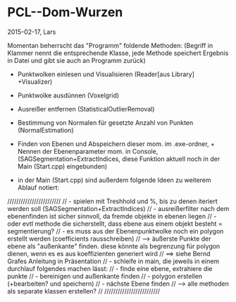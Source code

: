 # PCL--Dom-Wurzen
2015-02-17, Lars

Momentan beherrscht das "Programm" foldende Methoden:
(Begriff in Klammer nennt die entsprechende Klasse, jede Methode speichert Ergebnis in Datei und gibt sie auch an Programm zurück)

- Punktwolken einlesen und Visualisieren (Reader[aus Library] +Visualizer)
- Punktwolke ausdünnen (Voxelgrid)
- Ausreißer entfernen (StatisticalOutlierRemoval)
- Bestimmung von Normalen für gesetzte Anzahl von Punkten (NormalEstimation)
- Finden von Ebenen und Abspeichern dieser mom. im .exe-ordner, + Nennen der Ebenenparameter mom. in Console,(SAGSegmentation+ExtractIndices, diese Funktion aktuell noch in der Main (Start.cpp) eingebunden)

- in der Main (Start.cpp) sind außerdem folgende Ideen zu weiterem Ablauf notiert:

////////////////////////
// - spielen mit Treshhold und %, bis zu denen iteriert werden soll (SAGSegmentation+ExtractIndices)
// - ausreißerfilter nach dem ebenenfinden ist sicher sinnvoll, da fremde objekte in ebenen liegen
// - oder evtl methode die sicherstellt, dass ebene aus einem objekt besteht = segmentierung?
// - es muss aus der Ebenenpunktwolke noch ein polygon erstellt werden (coefficients rausschreiben)
// --> äußerste Punkte der ebene als "außenkante" finden. diese könnte als begrenzung für polygon dienen, wenn es es aus koeffizienten generiert wird
// ==> siehe Bernd Grafes Anleitung in Präsentation 
// - schleife in main, die jeweils in einem durchlauf folgendes machen lässt:
// - finde eine ebene, extrahiere die punkte 
// - bereinigen und außenkante finden
// - polygon erstellen (+bearbeiten? und speichern)
// - nächste Ebene finden
// --> alle methoden als separate klassen erstellen?
//
/////////////////////////
